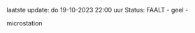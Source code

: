 laatste update: 
do 19-10-2023 22:00   uur 
Status: FAALT - geel - 
<div class="service Y">microstation</div>